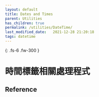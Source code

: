 ```yaml
---
layout: default
title: Dates and Times
parent: Utilities
has_children: true
permalink: /utilities/DateTime/
last_modified_date:   2021-12-28 21:20:18
tags: datetime
---
```


{: .fs-6 .fw-300 }

# 時間標籤相關處理程式



## Reference
